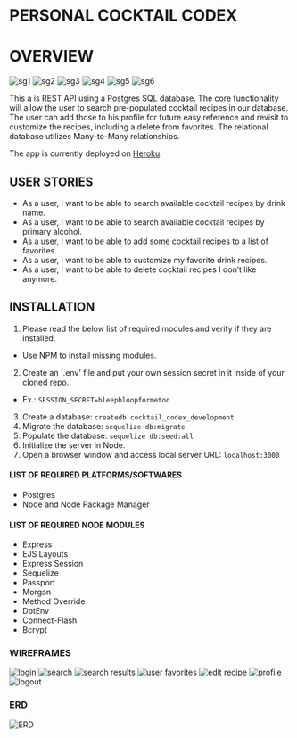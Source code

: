 # PERSONAL COCKTAIL CODEX


# OVERVIEW

![sg1](public/assets/readme/wireframes/readme1.png)
![sg2](public/assets/readme/wireframes/readme2.png)
![sg3](public/assets/readme/wireframes/readme3.png)
![sg4](public/assets/readme/wireframes/readme4.png)
![sg5](public/assets/readme/wireframes/readme5.png)
![sg6](public/assets/readme/wireframes/readme6.png)

This a is REST API using a Postgres SQL database. The core functionality will allow the user to search pre-populated cocktail recipes in our database. The user can add those to his profile for future easy reference and revisit to customize the recipes, including a delete from favorites. The relational database utilizes Many-to-Many relationships.

The app is currently deployed on [Heroku](https://cocktail-codex.herokuapp.com/).

## USER STORIES
- As a user, I want to be able to search available cocktail recipes by drink name. 
- As a user, I want to be able to search available cocktail recipes by primary alcohol.
- As a user, I want to be able to add some cocktail recipes to a list of favorites. 
- As a user, I want to be able to customize my favorite drink recipes. 
- As a user, I want to be able to delete cocktail recipes I don’t like anymore. 

## INSTALLATION
1. Please read the below list of required modules and verify if they are installed.
  - Use NPM to install missing modules. 
2. Create an `.env' file and put your own session secret in it inside of your cloned repo.
  - Ex.: ```SESSION_SECRET=bleepbloopformetoo```
3. Create a database: ```createdb cocktail_codex_development```
4. Migrate the database: ```sequelize db:migrate```
5. Populate the database: ```sequelize db:seed:all```
6. Initialize the server in Node.
7. Open a browser window and access local server URL: ```localhost:3000```

#### LIST OF REQUIRED PLATFORMS/SOFTWARES
* Postgres
* Node and Node Package Manager 

#### LIST OF REQUIRED NODE MODULES 
* Express
* EJS Layouts
* Express Session
* Sequelize
* Passport
* Morgan
* Method Override
* DotEnv
* Connect-Flash
* Bcrypt




### WIREFRAMES 
![login](public/assets/readme/wireframes/login.png)
![search](public/assets/readme/wireframes/search.png)
![search results](public/assets/readme/wireframes/search_results.png)
![user favorites](public/assets/readme/wireframes/user_favorites.png)
![edit recipe](public/assets/readme/wireframes/edit_recipe.png)
![profile](public/assets/readme/wireframes/profile.png)
![logout](public/assets/readme/wireframes/logout.png)


### ERD 

![ERD](public/assets/readme/erd_final.png)
